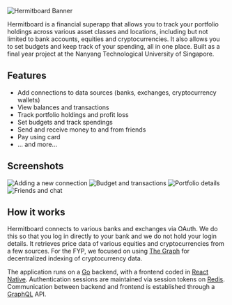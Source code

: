 ![Hermitboard Banner](https://i.imgur.com/eZJrLH1.png)

Hermitboard is a financial superapp that allows you to track your portfolio holdings across various asset classes and locations, including but not limited to bank accounts, equities and cryptocurrencies. It also allows you to set budgets and keep track of your spending, all in one place. Built as a final year project at the Nanyang Technological University of Singapore.

## Features
- Add connections to data sources (banks, exchanges, cryptocurrency wallets)
- View balances and transactions
- Track portfolio holdings and profit loss
- Set budgets and track spendings
- Send and receive money to and from friends
- Pay using card
- ... and more...

## Screenshots
![Adding a new connection](https://i.imgur.com/LI07bGB.png)
![Budget and transactions](https://i.imgur.com/YnEz5Kt.png)
![Portfolio details](https://i.imgur.com/3cf22tW.png)
![Friends and chat](https://i.imgur.com/YjyHoFt.png)

## How it works
Hermitboard connects to various banks and exchanges via OAuth. We do this so that you log in directly to your bank and we do not hold your login details. It retrieves price data of various equities and cryptocurrencies from a few sources. For the FYP, we focused on using [The Graph](https://thegraph.com/) for decentralized indexing of cryptocurrency data.

The application runs on a [Go](https://go.dev/) backend, with a frontend coded in [React Native](https://reactnative.dev/). Authentication sessions are maintained via session tokens on [Redis](https://redis.io/). Communication between backend and frontend is established through a [GraphQL](https://graphql.org/) API.
